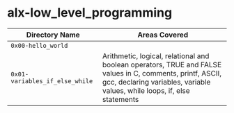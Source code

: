 # alx-low_level_programming

| Directory Name | Areas Covered|
| --- | --- |
`0x00-hello_world` |
`0x01-variables_if_else_while` | Arithmetic, logical, relational and boolean operators, TRUE and FALSE values in C, comments, printf, ASCII, gcc, declaring variables, variable values, while loops, if, else statements


